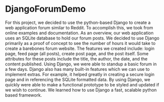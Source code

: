# DjangoForumDemo

For this project, we decided to use the python-based Django to create a web application forum similar to Reddit. To accomplish this, we took from online examples and documentation. As an overview, our web application uses an SQLite database to hold our forum posts. We decided to use Django primarily as a proof of concept to see the number of hours it would take to create a barebones forum website. The features we created include: login page, feed page (all posts), create post page, and the post itself. Some attributes for these posts include the title, the author, the date, and the content published. Using Django, we were able to standup a basic forum in a few days. Django also has many built-in features which we can use to implement extras. For example, it helped greatly in creating a secure login page and in referencing the SQLite formatted data. By using Django, we quickly were able to make a functional prototype to be styled and updated if we wish to continue. We learned how to use Django a fast, scalable python based framework.
